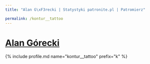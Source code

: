 ```yaml
---
title: "Alan G\xF3recki | Statystyki patronite.pl | Patromierz"

permalink: /kontur__tattoo
---
```


# [Alan Górecki](https://patronite.pl/kontur__tattoo)

{% include profile.md name="kontur__tattoo" prefix="k" %}
